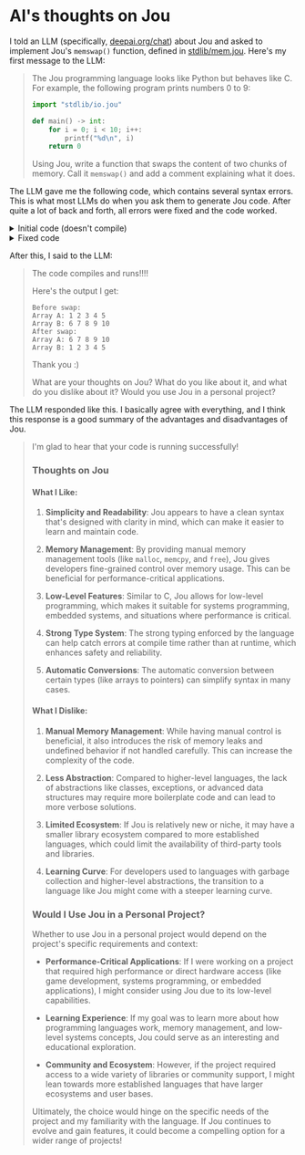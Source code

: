 # AI's thoughts on Jou

I told an LLM (specifically, [deepai.org/chat](https://deepai.org/chat)) about Jou
and asked to implement Jou's `memswap()` function, defined in [stdlib/mem.jou](../stdlib/mem.jou).
Here's my first message to the LLM:

> The Jou programming language looks like Python but behaves like C. For example, the following program prints numbers 0 to 9:
>
> ```python
> import "stdlib/io.jou"
>
> def main() -> int:
>     for i = 0; i < 10; i++:
>         printf("%d\n", i)
>     return 0
> ```
>
> Using Jou, write a function that swaps the content of two chunks of memory. Call it `memswap()` and add a comment explaining what it does.

The LLM gave me the following code, which contains several syntax errors.
This is what most LLMs do when you ask them to generate Jou code.
After quite a lot of back and forth, all errors were fixed and the code worked.

<details><summary>Initial code (doesn't compile)</summary>

```python
import "stdlib/io.jou"

# memswap swaps the contents of two memory chunks of given sizes
def memswap(void* a, void* b, int size) -> void:
    # Create a temporary buffer to hold one chunk
    char[] temp = new char[size]

    # Copy data from the first chunk to the temporary buffer
    memcpy(temp, a, size)
    # Copy data from the second chunk to the first chunk
    memcpy(a, b, size)
    # Copy data from the temporary buffer to the second chunk
    memcpy(b, temp, size)

# Example usage
def main() -> int:
    int[] arrayA = new int[5] {1, 2, 3, 4, 5}
    int[] arrayB = new int[5] {6, 7, 8, 9, 10}

    # Print original arrays
    printf("Before swap:\nArray A: ")
    for i = 0; i < 5; i++:
        printf("%d ", arrayA[i])
    printf("\nArray B: ")
    for i = 0; i < 5; i++:
        printf("%d ", arrayB[i])

    # Perform the memory swap
    memswap(arrayA, arrayB, sizeof(int) * 5)

    # Print swapped arrays
    printf("\nAfter swap:\nArray A: ")
    for i = 0; i < 5; i++:
        printf("%d ", arrayA[i])
    printf("\nArray B: ")
    for i = 0; i < 5; i++:
        printf("%d ", arrayB[i])

    return 0
```

</details>

<details><summary>Fixed code</summary>

```python
import "stdlib/io.jou"
import "stdlib/mem.jou"

# memswap swaps the contents of two memory chunks of given sizes
def memswap(a: void*, b: void*, size: long) -> None:
    # Create a temporary buffer to hold one chunk using malloc
    temp: byte* = malloc(size)

    if temp == NULL:
        printf("Memory allocation failed!\n")
        return

    # Copy data from the first chunk to the temporary buffer
    memcpy(temp, a, size)
    # Copy data from the second chunk to the first chunk
    memcpy(a, b, size)
    # Copy data from the temporary buffer to the second chunk
    memcpy(b, temp, size)

    # Free the temporary buffer after use
    free(temp)

# Example usage
def main() -> int:
    arrayA: int[5] = [1, 2, 3, 4, 5]      # Array of 5 ints
    arrayB: int[5] = [6, 7, 8, 9, 10]     # Another array of 5 ints

    # Print original arrays
    printf("Before swap:\nArray A: ")
    for i = 0; i < sizeof(arrayA) / sizeof(arrayA[0]); i++:
        printf("%d ", arrayA[i])
    printf("\nArray B: ")
    for i = 0; i < sizeof(arrayB) / sizeof(arrayB[0]); i++:
        printf("%d ", arrayB[i])

    # Perform the memory swap
    memswap(&arrayA, &arrayB, sizeof(arrayA))

    # Print swapped arrays
    printf("\nAfter swap:\nArray A: ")
    for i = 0; i < sizeof(arrayA) / sizeof(arrayA[0]); i++:
        printf("%d ", arrayA[i])
    printf("\nArray B: ")
    for i = 0; i < sizeof(arrayB) / sizeof(arrayB[0]); i++:
        printf("%d ", arrayB[i])

    return 0
```

</details>

After this, I said to the LLM:

> The code compiles and runs!!!!
>
> Here's the output I get:
>
> ```
> Before swap:
> Array A: 1 2 3 4 5
> Array B: 6 7 8 9 10
> After swap:
> Array A: 6 7 8 9 10
> Array B: 1 2 3 4 5
> ```
>
> Thank you :)
>
> What are your thoughts on Jou? What do you like about it, and what do you dislike about it? Would you use Jou in a personal project?

The LLM responded like this.
I basically agree with everything,
and I think this response is a good summary of the advantages and disadvantages of Jou.

> I'm glad to hear that your code is running successfully!
>
> ### Thoughts on Jou
>
> #### What I Like:
> 1. **Simplicity and Readability**: Jou appears to have a clean syntax that's designed with clarity in mind, which can make it easier to learn and maintain code.
>
> 2. **Memory Management**: By providing manual memory management tools (like `malloc`, `memcpy`, and `free`), Jou gives developers fine-grained control over memory usage. This can be beneficial for performance-critical applications.
>
> 3. **Low-Level Features**: Similar to C, Jou allows for low-level programming, which makes it suitable for systems programming, embedded systems, and situations where performance is critical.
>
> 4. **Strong Type System**: The strong typing enforced by the language can help catch errors at compile time rather than at runtime, which enhances safety and reliability.
>
> 5. **Automatic Conversions**: The automatic conversion between certain types (like arrays to pointers) can simplify syntax in many cases.
>
> #### What I Dislike:
> 1. **Manual Memory Management**: While having manual control is beneficial, it also introduces the risk of memory leaks and undefined behavior if not handled carefully. This can increase the complexity of the code.
>
> 2. **Less Abstraction**: Compared to higher-level languages, the lack of abstractions like classes, exceptions, or advanced data structures may require more boilerplate code and can lead to more verbose solutions.
>
> 3. **Limited Ecosystem**: If Jou is relatively new or niche, it may have a smaller library ecosystem compared to more established languages, which could limit the availability of third-party tools and libraries.
>
> 4. **Learning Curve**: For developers used to languages with garbage collection and higher-level abstractions, the transition to a language like Jou might come with a steeper learning curve.
>
> ### Would I Use Jou in a Personal Project?
> Whether to use Jou in a personal project would depend on the project's specific requirements and context:
>
> - **Performance-Critical Applications**: If I were working on a project that required high performance or direct hardware access (like game development, systems programming, or embedded applications), I might consider using Jou due to its low-level capabilities.
>
> - **Learning Experience**: If my goal was to learn more about how programming languages work, memory management, and low-level systems concepts, Jou could serve as an interesting and educational exploration.
>
> - **Community and Ecosystem**: However, if the project required access to a wide variety of libraries or community support, I might lean towards more established languages that have larger ecosystems and user bases.
>
> Ultimately, the choice would hinge on the specific needs of the project and my familiarity with the language. If Jou continues to evolve and gain features, it could become a compelling option for a wider range of projects!
